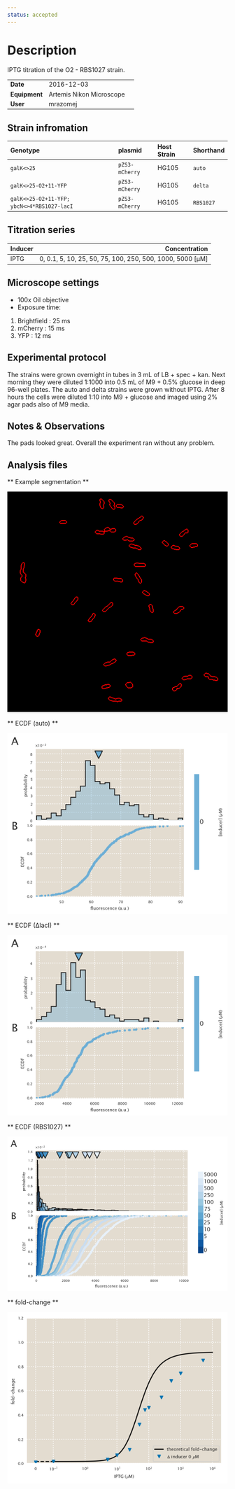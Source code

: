 ```yaml
---
status: accepted
---
```


# Description
IPTG titration of the O2 - RBS1027 strain.

| | | |
|-|-|-|
| __Date__ | 2016-12-03 |
| __Equipment__ | Artemis Nikon Microscope |
| __User__ | mrazomej |

## Strain infromation
| Genotype | plasmid | Host Strain | Shorthand |
| :------- | :------ | :---------- | :-------- |
| `galK<>25` | `pZS3-mCherry` | HG105 | `auto` |
| `galK<>25-O2+11-YFP` | `pZS3-mCherry` | HG105 | `delta` |
| `galK<>25-O2+11-YFP; ybcN<>4*RBS1027-lacI` | `pZS3-mCherry` | HG105 | `RBS1027` |

## Titration series
| Inducer | Concentration |
| :------ | ------------: |
| IPTG | 0, 0.1, 5, 10, 25, 50, 75, 100, 250, 500, 1000, 5000 [µM] |

## Microscope settings

* 100x Oil objective
* Exposure time:
1. Brightfield : 25 ms
2. mCherry : 15 ms
3. YFP : 12 ms

## Experimental protocol

The strains were grown overnight in tubes in 3 mL of LB + spec + kan.
Next morning they were diluted 1:1000 into 0.5 mL of M9 + 0.5% glucose
in deep 96-well plates.
The auto and delta strains were grown without IPTG.
After 8 hours the cells were diluted 1:10 into M9 + glucose and imaged
using 2% agar pads also of M9 media.

## Notes & Observations
The pads looked great. Overall the experiment ran without any problem.

## Analysis files

** Example segmentation **

![](outdir/example_segmentation.png)

** ECDF (auto) **

![](outdir/auto_fluor_ecdf.png)

** ECDF (∆lacI) **

![](outdir/delta_fluor_ecdf.png)

** ECDF (RBS1027) **

![](outdir/RBS1027_fluor_ecdf.png)

** fold-change **

![](outdir/fold_change.png)
